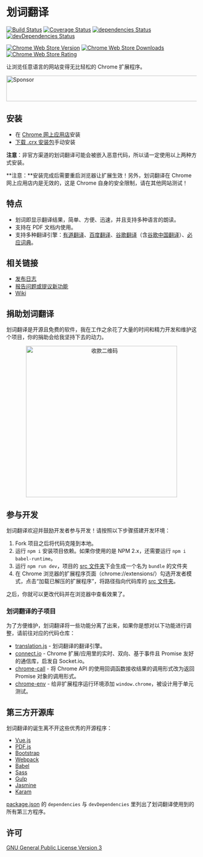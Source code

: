 # 划词翻译

[![Build Status](https://img.shields.io/travis/Selection-Translator/crx-selection-translate/master.svg?style=flat-square)](https://travis-ci.org/Selection-Translator/crx-selection-translate)
[![Coverage Status](https://img.shields.io/coveralls/Selection-Translator/crx-selection-translate/master.svg?style=flat-square)](https://coveralls.io/github/Selection-Translator/crx-selection-translate?branch=master)
[![dependencies Status](https://img.shields.io/david/Selection-Translator/crx-selection-translate.svg?style=flat-square)](https://david-dm.org/Selection-Translator/crx-selection-translate)
[![devDependencies Status](https://img.shields.io/david/dev/Selection-Translator/crx-selection-translate.svg?style=flat-square)](https://david-dm.org/Selection-Translator/crx-selection-translate?type=dev)

[![Chrome Web Store Version](https://img.shields.io/chrome-web-store/v/ikhdkkncnoglghljlkmcimlnlhkeamad.svg?style=flat-square)](https://chrome.google.com/webstore/detail/ikhdkkncnoglghljlkmcimlnlhkeamad)
[![Chrome Web Store Downloads](https://img.shields.io/chrome-web-store/d/ikhdkkncnoglghljlkmcimlnlhkeamad.svg?style=flat-square)](https://chrome.google.com/webstore/detail/ikhdkkncnoglghljlkmcimlnlhkeamad)
[![Chrome Web Store Rating](https://img.shields.io/chrome-web-store/rating/ikhdkkncnoglghljlkmcimlnlhkeamad.svg?style=flat-square)](https://chrome.google.com/webstore/detail/ikhdkkncnoglghljlkmcimlnlhkeamad)

让浏览任意语言的网站变得无比轻松的 Chrome 扩展程序。

<a target='_blank' rel='nofollow' href='https://app.codesponsor.io/link/cbrC2sy2ibgQEQAeJHq4w5dz/Selection-Translator/crx-selection-translate'><img alt='Sponsor' width='888' height='68' src='https://app.codesponsor.io/embed/cbrC2sy2ibgQEQAeJHq4w5dz/Selection-Translator/crx-selection-translate.svg' /></a>

## 安装

 - 在 [Chrome 网上应用店](https://chrome.google.com/webstore/detail/ikhdkkncnoglghljlkmcimlnlhkeamad)安装
 - [下载 .crx 安装包](https://github.com/Selection-Translator/crx-selection-translate/releases/latest)手动安装

**注意**：非官方渠道的划词翻译可能会被嵌入恶意代码，所以请一定使用以上两种方式安装。

**注意：**安装完成后需要重启浏览器让扩展生效！另外，划词翻译在 Chrome 网上应用店内是无效的，这是 Chrome 自身的安全限制，请在其他网站测试！

## 特点

 - 划词即显示翻译结果，简单、方便、迅速，并且支持多种语言的朗读。
 - 支持在 PDF 文档内使用。
 - 支持多种翻译引擎：[有道翻译](http://fanyi.youdao.com/)、[百度翻译](http://fanyi.baidu.com/)、[谷歌翻译](https://translate.google.com/)（含[谷歌中国翻译](http://translate.google.cn/)）、[必应词典](http://cn.bing.com/dict/)。

## 相关链接

 + [发布日志](https://github.com/Selection-Translator/crx-selection-translate/releases)
 + [报告问题或提议新功能](https://github.com/Selection-Translator/crx-selection-translate/issues/new)
 + [Wiki](https://github.com/Selection-Translator/crx-selection-translate/wiki)
 
## 捐助划词翻译

划词翻译是开源且免费的软件，我在工作之余花了大量的时间和精力开发和维护这个项目，你的捐助会给我坚持下去的动力。

<div align="center">
  <img src="https://o93y1elkp.qnssl.com/xxxxxx.png" width="400" alt="收款二维码">
</div>

## 参与开发

划词翻译欢迎并鼓励开发者参与开发！请按照以下步骤搭建开发环境：

 1. Fork 项目之后将代码克隆到本地。
 2. 运行 `npm i` 安装项目依赖。如果你使用的是 NPM 2.x，还需要运行 `npm i babel-runtime`。
 3. 运行 `npm run dev`，项目的 [src 文件夹](https://github.com/Selection-Translator/crx-selection-translate/tree/master/src)下会生成一个名为 `bundle` 的文件夹
 4. 在 Chrome 浏览器的扩展程序页面（chrome://extensions/）勾选开发者模式，点击“加载已解压的扩展程序”，将路径指向代码库的 [src 文件夹](https://github.com/Selection-Translator/crx-selection-translate/tree/master/src)。

之后，你就可以更改代码并在浏览器中查看效果了。

### 划词翻译的子项目

为了方便维护，划词翻译将一些功能分离了出来，如果你是想对以下功能进行调整，请前往对应的代码仓库：

 + [translation.js](https://github.com/Selection-Translator/translation.js) - 划词翻译的翻译引擎。
 + [connect.io](https://github.com/Selection-Translator/connect.io) - Chrome 扩展/应用里的实时、双向、基于事件且 Promise 友好的通信库，启发自 Socket.io。
 + [chrome-call](https://github.com/Selection-Translator/chrome-call) - 将 Chrome API 的使用回调函数接收结果的调用形式改为返回 Promise 对象的调用形式。
 + [chrome-env](https://github.com/Selection-Translator/chrome-env) - 给非扩展程序运行环境添加 `window.chrome`，被设计用于单元测试。

## 第三方开源库

划词翻译的诞生离不开这些优秀的开源程序：

 - [Vue.js](http://vuejs.org/)
 - [PDF.js](https://mozilla.github.io/pdf.js/)
 - [Bootstrap](http://getbootstrap.com/)
 - [Webpack](http://webpack.github.io/)
 - [Babel](http://babeljs.io/)
 - [Sass](http://sass-lang.com/)
 - [Gulp](http://gulpjs.com/)
 - [Jasmine](http://jasmine.github.io/)
 - [Karam](https://karma-runner.github.io/)

[package.json](https://github.com/Selection-Translator/crx-selection-translate/blob/master/package.json) 的 `dependencies` 与 `devDependencies` 里列出了划词翻译使用到的所有第三方程序。

## 许可

[GNU General Public License Version 3](https://www.gnu.org/licenses/gpl.html)
